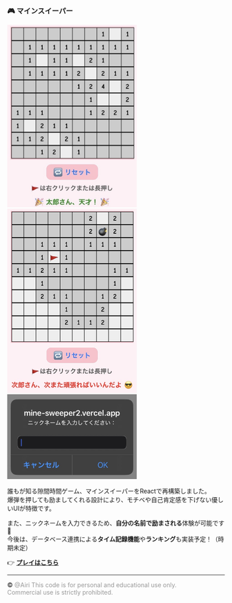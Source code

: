 ### 🎮 マインスイーパー


<img src="./taro-genius.jpg" width="300" /> <img src="./jiro-try-again.jpg" width="300" /> <img src="./nickname-input.jpg" width="300" />


誰もが知る隙間時間ゲーム、マインスイーパーをReactで再構築しました。  
爆弾を押しても励ましてくれる設計により、モチベや自己肯定感を下げない優しいUIが特徴です。

また、ニックネームを入力できるため、**自分の名前で励まされる**体験が可能です🌱  
今後は、データベース連携による**タイム記録機能**や**ランキング**も実装予定！（時期未定）


👉 **[プレイはこちら](https://mine-sweeper2.vercel.app/)**


---
© <span style="color: #999999;">@Airi
This code is for personal and educational use only.  
Commercial use is strictly prohibited.
</span>  

